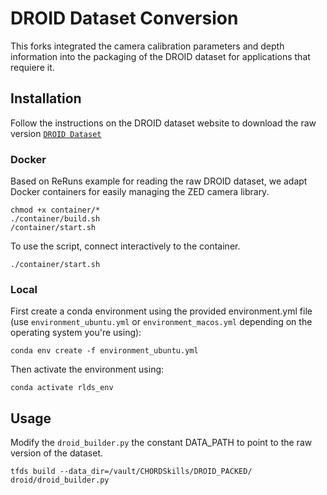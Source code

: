 # DROID Dataset Conversion

This forks integrated the camera calibration parameters and depth information into the packaging of the DROID dataset for applications that requiere it.

## Installation

Follow the instructions on the DROID dataset website to download the raw version [`DROID Dataset`](https://droid-dataset.github.io/droid/the-droid-dataset.html)

### Docker 
Based on ReRuns example for reading the raw DROID dataset, we adapt Docker containers for easily managing the ZED camera library.
```
chmod +x container/*
./container/build.sh
/container/start.sh
```

To use the script, connect interactively to the container.
```
./container/start.sh   
```


### Local
First create a conda environment using the provided environment.yml file (use `environment_ubuntu.yml` or `environment_macos.yml` depending on the operating system you're using):
```
conda env create -f environment_ubuntu.yml
```

Then activate the environment using:
```
conda activate rlds_env
```

## Usage
Modify the `droid_builder.py` the constant DATA_PATH to point to the raw version of the dataset.

```
tfds build --data_dir=/vault/CHORDSkills/DROID_PACKED/ droid/droid_builder.py
```